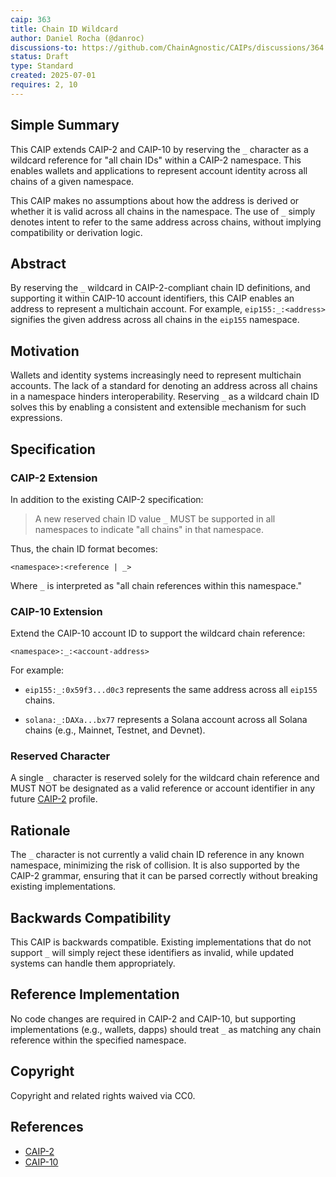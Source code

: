 ```yaml
---
caip: 363
title: Chain ID Wildcard
author: Daniel Rocha (@danroc)
discussions-to: https://github.com/ChainAgnostic/CAIPs/discussions/364
status: Draft
type: Standard
created: 2025-07-01
requires: 2, 10
---
```


## Simple Summary

This CAIP extends CAIP-2 and CAIP-10 by reserving the `_` character as a
wildcard reference for "all chain IDs" within a CAIP-2 namespace. This enables
wallets and applications to represent account identity across all chains of a
given namespace.

This CAIP makes no assumptions about how the address is derived or whether it
is valid across all chains in the namespace. The use of `_` simply denotes
intent to refer to the same address across chains, without implying
compatibility or derivation logic.

## Abstract

By reserving the `_` wildcard in CAIP-2-compliant chain ID definitions, and
supporting it within CAIP-10 account identifiers, this CAIP enables an address
to represent a multichain account. For example, `eip155:_:<address>` signifies
the given address across all chains in the `eip155` namespace.

## Motivation

Wallets and identity systems increasingly need to represent multichain
accounts. The lack of a standard for denoting an address across all chains in a
namespace hinders interoperability. Reserving `_` as a wildcard chain ID solves
this by enabling a consistent and extensible mechanism for such expressions.

## Specification

### CAIP-2 Extension

In addition to the existing CAIP-2 specification:

> A new reserved chain ID value `_` MUST be supported in all namespaces to
> indicate "all chains" in that namespace.

Thus, the chain ID format becomes:

```text
<namespace>:<reference | _>
```

Where `_` is interpreted as "all chain references within this namespace."

### CAIP-10 Extension

Extend the CAIP-10 account ID to support the wildcard chain reference:

```text
<namespace>:_:<account-address>
```

For example:

- `eip155:_:0x59f3...d0c3` represents the same address across all `eip155`
  chains.

- `solana:_:DAXa...bx77` represents a Solana account across all Solana chains
  (e.g., Mainnet, Testnet, and Devnet).

### Reserved Character

A single `_` character is reserved solely for the wildcard chain reference and
MUST NOT be designated as a valid reference or account identifier in any future
[CAIP-2] profile.

## Rationale

The `_` character is not currently a valid chain ID reference in any known
namespace, minimizing the risk of collision. It is also supported by the CAIP-2
grammar, ensuring that it can be parsed correctly without breaking existing
implementations.

## Backwards Compatibility

This CAIP is backwards compatible. Existing implementations that do not support
`_` will simply reject these identifiers as invalid, while updated systems can
handle them appropriately.

## Reference Implementation

No code changes are required in CAIP-2 and CAIP-10, but supporting
implementations (e.g., wallets, dapps) should treat `_` as matching any chain
reference within the specified namespace.

## Copyright

Copyright and related rights waived via CC0.

## References

- [CAIP-2]
- [CAIP-10]

[CAIP-2]: https://chainagnostic.org/CAIPs/caip-2
[CAIP-10]: https://chainagnostic.org/CAIPs/caip-10
